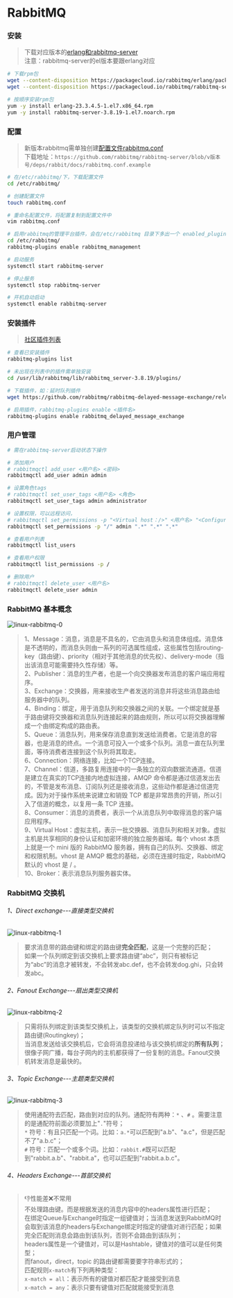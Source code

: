 # RabbitMQ

### 安装

> 下载对应版本的[erlang和rabbitmq-server](https://packagecloud.io/rabbitmq)  
> 注意：rabbitmq-server的el版本要跟erlang对应  

```bash
# 下载rpm包
wget --content-disposition https://packagecloud.io/rabbitmq/erlang/packages/el/7/erlang-23.3.4.5-1.el7.x86_64.rpm/download.rpm
wget --content-disposition https://packagecloud.io/rabbitmq/rabbitmq-server/packages/el/7/rabbitmq-server-3.8.19-1.el7.noarch.rpm/download.rpm
```

```bash
# 按顺序安装rpm包
yum -y install erlang-23.3.4.5-1.el7.x86_64.rpm
yum -y install rabbitmq-server-3.8.19-1.el7.noarch.rpm
```

### 配置

> 新版本rabbitmq需单独创建[配置文件rabbitmq.conf](https://github.com/rabbitmq/rabbitmq-server/blob/v3.8.19/deps/rabbit/docs/rabbitmq.conf.example)  
> 下载地址：```https://github.com/rabbitmq/rabbitmq-server/blob/v版本号/deps/rabbit/docs/rabbitmq.conf.example```  

```bash
# 在/etc/rabbitmq/下，下载配置文件
cd /etc/rabbitmq/

# 创建配置文件
touch rabbitmq.conf

# 重命名配置文件，将配置复制到配置文件中
vim rabbitmq.conf

# 启用rabbitmq的管理平台插件，会在/etc/rabbitmq 目录下多出一个 enabled_plugins
cd /etc/rabbitmq/
rabbitmq-plugins enable rabbitmq_management

# 启动服务
systemctl start rabbitmq-server

# 停止服务
systemctl stop rabbitmq-server

# 开机自动启动
systemctl enable rabbitmq-server
```

### 安装插件

> [社区插件列表](https://www.rabbitmq.com/community-plugins.html)  

```bash
# 查看已安装插件
rabbitmq-plugins list

# 未出现在列表中的插件需单独安装
cd /usr/lib/rabbitmq/lib/rabbitmq_server-3.8.19/plugins/

# 下载插件，如：延时队列插件
wget https://github.com/rabbitmq/rabbitmq-delayed-message-exchange/releases/download/3.8.17/rabbitmq_delayed_message_exchange-3.8.17.8f537ac.ez

# 启用插件，rabbitmq-plugins enable <插件名>
rabbitmq-plugins enable rabbitmq_delayed_message_exchange
```

### 用户管理

```bash
# 需在rabbitmq-server启动状态下操作

# 添加用户
# rabbitmqctl add_user <用户名> <密码>
rabbitmqctl add_user admin admin

# 设置角色tags
# rabbitmqctl set_user_tags <用户名> <角色>
rabbitmqctl set_user_tags admin administrator

# 设置权限，可以远程访问，
# rabbitmqctl set_permissions -p "<Virtual host：/>" <用户名> "<Configure：.*>" "<Write：.*>" "<Read：.*>"
rabbitmqctl set_permissions -p "/" admin ".*" ".*" ".*"

# 查看用户列表
rabbitmqctl list_users

# 查看用户权限
rabbitmqctl list_permissions -p /

# 删除用户
# rabbitmqctl delete_user <用户名>
rabbitmqctl delete_user admin
```

### RabbitMQ 基本概念

![linux-rabbitmq-0](../assets/linux-rabbitmq-0.jpg)

> 1、Message：消息，消息是不具名的，它由消息头和消息体组成。消息体是不透明的，而消息头则由一系列的可选属性组成，这些属性包括routing-key（路由键）、priority（相对于其他消息的优先权）、delivery-mode（指出该消息可能需要持久性存储）等。  
> 2、Publisher：消息的生产者，也是一个向交换器发布消息的客户端应用程序。  
> 3、Exchange：交换器，用来接收生产者发送的消息并将这些消息路由给服务器中的队列。  
> 4、Binding：绑定，用于消息队列和交换器之间的关联。一个绑定就是基于路由键将交换器和消息队列连接起来的路由规则，所以可以将交换器理解成一个由绑定构成的路由表。  
> 5、Queue：消息队列，用来保存消息直到发送给消费者。它是消息的容器，也是消息的终点。一个消息可投入一个或多个队列。消息一直在队列里面，等待消费者连接到这个队列将其取走。  
> 6、Connection：网络连接，比如一个TCP连接。  
> 7、Channel：信道，多路复用连接中的一条独立的双向数据流通道。信道是建立在真实的TCP连接内地虚拟连接，AMQP 命令都是通过信道发出去的，不管是发布消息、订阅队列还是接收消息，这些动作都是通过信道完成。因为对于操作系统来说建立和销毁 TCP 都是非常昂贵的开销，所以引入了信道的概念，以复用一条 TCP 连接。  
> 8、Consumer：消息的消费者，表示一个从消息队列中取得消息的客户端应用程序。  
> 9、Virtual Host：虚拟主机，表示一批交换器、消息队列和相关对象。虚拟主机是共享相同的身份认证和加密环境的独立服务器域。每个 vhost 本质上就是一个 mini 版的 RabbitMQ 服务器，拥有自己的队列、交换器、绑定和权限机制。vhost 是 AMQP 概念的基础，必须在连接时指定，RabbitMQ 默认的 vhost 是 / 。  
> 10、Broker：表示消息队列服务器实体。  

### RabbitMQ 交换机

###### 1、Direct exchange---直接类型交换机

![linux-rabbitmq-1](../assets/linux-rabbitmq-1.jpg)

> 要求消息带的路由键和绑定的路由键**完全匹配**，这是一个完整的匹配；  
> 如果一个队列绑定到该交换机上要求路由键“abc”，则只有被标记为“abc”的消息才被转发，不会转发abc.def，也不会转发dog.ghi，只会转发abc。  

###### 2、Fanout Exchange---扇出类型交换机

![linux-rabbitmq-2](../assets/linux-rabbitmq-2.jpg)

> 只需将队列绑定到该类型交换机上，该类型的交换机绑定队列时可以不指定路由键(Routingkey)；  
> 当消息发送给该交换机后，它会将消息投递给与该交换机绑定的**所有队列**；  
> 很像子网广播，每台子网内的主机都获得了一份复制的消息。Fanout交换机转发消息是最快的。  

###### 3、Topic Exchange---主题类型交换机

![linux-rabbitmq-3](../assets/linux-rabbitmq-3.jpg)

> 使用通配符去匹配，路由到对应的队列。通配符有两种：```*``` 、```#``` 。需要注意的是通配符前面必须要加上"```.```"符号；  
> ```*``` 符号：有且只匹配一个词。比如：```a.*```可以匹配到"a.b"、"a.c"，但是匹配不了"a.b.c"；  
> ```#``` 符号：匹配一个或多个词。比如：```rabbit.#```既可以匹配到"rabbit.a.b"、"rabbit.a"，也可以匹配到"rabbit.a.b.c"。  

###### 4、Headers Exchange---首部交换机

> &#x1F44E;性能差&#x274C;不常用  
> 不处理路由键。而是根据发送的消息内容中的headers属性进行匹配；  
> 在绑定Queue与Exchange时指定一组键值对；当消息发送到RabbitMQ时会取到该消息的headers与Exchange绑定时指定的键值对进行匹配；如果完全匹配则消息会路由到该队列，否则不会路由到该队列；  
> headers属性是一个键值对，可以是Hashtable，键值对的值可以是任何类型；  
> 而fanout，direct，topic 的路由键都需要要字符串形式的；  
> 匹配规则```x-match```有下列两种类型：  
>  ```x-match = all```：表示所有的键值对都匹配才能接受到消息  
>  ```x-match = any```：表示只要有键值对匹配就能接受到消息  
